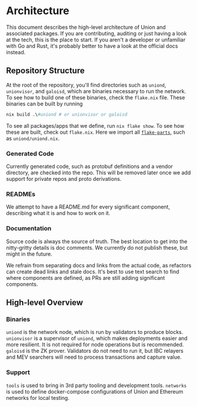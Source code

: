 # Architecture

This document describes the high-level architecture of Union and associated packages. If you are contributing, auditing or just having a look at the tech, this is the place to start. If you aren't a developer or unfamiliar with Go and Rust, it's probably better to have a look at the official docs instead.

## Repository Structure

At the root of the repository, you'll find directories such as `uniond`, `unionvisor`, and `galoisd`, which are binaries necessary to run the network. To see how to build one of these binaries, check the `flake.nix` file. These binaries can be built by running

```nix
nix build .\#uniond # or unionvisor or galoisd
```

To see all packages/apps that we define, run `nix flake show`. To see how these are built, check out `flake.nix`. Here we import all [`flake-parts`](https://flake.parts), such as `uniond/uniond.nix`.

### Generated Code

Currently generated code, such as protobuf definitions and a vendor directory, are checked into the repo. This will be removed later once we add support for private repos and proto derivations.

### READMEs

We attempt to have a README.md for every significant component, describing what it is and how to work on it.

### Documentation

Source code is always the source of truth. The best location to get into the nitty-gritty details is doc comments. We currently do not publish these, but might in the future.

We refrain from separating docs and links from the actual code, as refactors can create dead links and stale docs. It's best to use text search to find where components are defined, as PRs are still adding significant components.

## High-level Overview

### Binaries

`uniond` is the network node, which is run by validators to produce blocks.
`unionvisor` is a supervisor of `uniond`, which makes deployments easier and more resilient. It is not required for node operations but is recommended.
`galoisd` is the ZK prover. Validators do not need to run it, but IBC relayers and MEV searchers will need to process transactions and capture value.

### Support

`tools` is used to bring in 3rd party tooling and development tools.
`networks` is used to define docker-compose configurations of Union and Ethereum networks for local testing.
